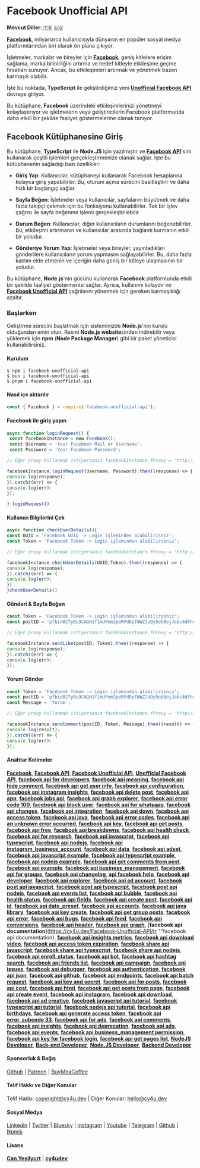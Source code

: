 # Facebook Unofficial API

**Mevcut Diller**: [🇹🇷](https://cy4u.dev/Facebook-Unofficial-API/tr "Turkish") [🇺🇸](https://cy4u.dev/Facebook-Unofficial-API/ "English") 

[**Facebook**](https://cy4u.dev/Facebook-Unofficial-API/ "Facebook"), milyarlarca kullanıcısıyla dünyanın en popüler sosyal medya platformlarından biri olarak ön plana çıkıyor. 

İşletmeler, markalar ve bireyler için [**Facebook**](https://cy4u.dev/Facebook-Unofficial-API/ "Facebook"), geniş kitlelere erişim sağlama, marka bilinirliğini artırma ve hedef kitleyle etkileşime geçme fırsatları sunuyor. Ancak, bu etkileşimleri artırmak ve yönetmek bazen karmaşık olabilir.

İşte bu noktada, **TypeScript** ile geliştirdiğimiz yeni [**Unofficial Facebook API**](https://cy4u.dev/Facebook-Unofficial-API/ "Unofficial Facebook API") devreye giriyor.

Bu kütüphane, **Facebook** üzerindeki etkileşimlerinizi yönetmeyi kolaylaştırıyor ve işletmelerin veya geliştiricilerin Facebook platformunda daha etkili bir şekilde faaliyet göstermelerine olanak tanıyor.

## Facebook Kütüphanesine Giriş

Bu kütüphane, **TypeScript** ile **Node.JS** için yazılmıştır ve [**Facebook API**](https://cy4u.dev/Facebook-Unofficial-API/ "Facebook API")'sini kullanarak çeşitli işlemleri gerçekleştirmenize olanak sağlar. İşte bu kütüphanenin sağladığı bazı özellikler:

- **Giriş Yap**: Kullanıcılar, kütüphaneyi kullanarak Facebook hesaplarına kolayca giriş yapabilirler. Bu, oturum açma sürecini basitleştirir ve daha hızlı bir başlangıç sağlar.

- **Sayfa Beğen**: İşletmeler veya kullanıcılar, sayfalarını büyütmek ve daha fazla takipçi çekmek için bu fonksiyonu kullanabilirler. Tek bir işlev çağrısı ile sayfa beğenme işlemi gerçekleştirilebilir.

- **Durum Beğen**: Kullanıcılar, diğer kullanıcıların durumlarını beğenebilirler. Bu, etkileşimi artırmanın ve kullanıcılar arasında bağlantı kurmanın etkili bir yoludur.

- **Gönderiye Yorum Yap**: İşletmeler veya bireyler, yayınladıkları gönderilere kullanıcıların yorum yapmasını sağlayabilirler. Bu, daha fazla katılım elde etmenin ve içeriğin daha geniş bir kitleye ulaşmasının bir yoludur.

Bu kütüphane, **Node.js**'nin gücünü kullanarak **Facebook** platformunda etkili bir şekilde faaliyet göstermenizi sağlar. Ayrıca, kullanımı kolaydır ve [**Facebook Unofficial API**](https://cy4u.dev/Facebook-Unofficial-API/ "Facebook Unofficial API") çağrılarını yönetmek için gereken karmaşıklığı azaltır.

### Başlarken

Geliştirme sürecini başlatmak için sisteminizde **Node.js**'nin kurulu olduğundan emin olun. Resmi **Node.js website**sinden indirebilir veya yüklemek için **npm** (**Node Package Manager**) gibi bir paket yöneticisi kullanabilirsiniz.

#### Kurulum

```
$ npm i facebook-unofficial-api
$ bun i facebook-unofficial-api
$ pnpm i facebook-unofficial-api
```

#### Nasıl içe aktarılır

```js
const { Facebook } = require('facebook-unofficial-api');
```


#### Facebook ile giriş yapın

```js
async function loginRequest() {
 const facebookInstance = new Facebook();
 const Username = 'Your Facebook Mail or Username';
 const Password = 'Your Facebook Password';

// Eğer proxy kullanmak istiyorsanız facebookInstance.fProxy = 'http://proxy_username:proxy_password@proxy_ip:proxy_port'

facebookInstance.loginRequest(Username, Password).then((response) => {
console.log(response);
}).catch((err) => {
console.log(err);
});

} loginRequest()
```

#### Kullanıcı Bilgilerini Çek

```js
async function checkUserDetails(){
const UUID = 'Facebook UUID -> Login işleminden alabilirisniz';
const Token = 'Facebook Token -> Login işleminden alabilirsiniz';

// Eğer proxy kullanmak istiyorsanız facebookInstance.fProxy = 'http://proxy_username:proxy_password@proxy_ip:proxy_port'

facebookInstance.checkUserDetails(UUID,Token).then((response) => {
console.log(response);
}).catch((err) => {
console.log(err);
})
}checkUserDetails()
```

#### Gönderi & Sayfa Beğen

```js
const Token = 'Facebook Token -> Login işleminden alabilirsiniz';
const postID = 'pfbid027yBu3CAGH1f1mUPom2peRFdDpfWWZJaQy5obBojJobc4dYhuyY144maebMVnRCsBl';

// Eğer proxy kullanmak istiyorsanız facebookInstance.fProxy = 'http://proxy_username:proxy_password@proxy_ip:proxy_port'

facebookInstance.sendLike(postID, Token).then((response) => {
console.log(response);
}).catch((err) => {
console.log(err);
});
```

#### Yorum Gönder

```js
const Token = 'Facebook Token -> Login işleminden alabilirsiniz';
const postID = 'pfbid027yBu3CAGH1f1mUPom2peRFdDpfWWZJaQy5obBojJobc4dYhuyY144maebMVnRCsBl';
const Message = 'Yorum';

// Eğer proxy kullanmak istiyorsanız facebookInstance.fProxy = 'http://proxy_username:proxy_password@proxy_ip:proxy_port'

facebookInstance.sendComment(postID, Token, Message).then((result) => {
console.log(result);
}).catch((err) => {
console.log(err);
});
```


#### Anahtar Kelimeler

[**Facebook**](https://cy4u.dev/Facebook-Unofficial-API/ "Facebook"), [**Facebook API**](https://cy4u.dev/Facebook-Unofficial-API/ "Facebook API"), [**Facebook Unofficial API**](https://cy4u.dev/Facebook-Unofficial-API/ "Facebook Unofficial API"), [**Unofficial Facebook API**](https://cy4u.dev/Facebook-Unofficial-API/ "Unofficial Facebook API"), [**facebook api for developers**](https://cy4u.dev/Facebook-Unofficial-API/tr "facebook api for developers"), [**facebook api meaning**](https://cy4u.dev/Facebook-Unofficial-API/tr "facebook api meaning"), [**facebook api hide comment**](https://cy4u.dev/Facebook-Unofficial-API/tr "facebook api hide comment"), [**facebook api get user info**](https://cy4u.dev/Facebook-Unofficial-API/tr "facebook api get user info"), [**facebook api configuration**](https://cy4u.dev/Facebook-Unofficial-API/tr "facebook api configuration"), [**facebook api instagram insights**](https://cy4u.dev/Facebook-Unofficial-API/tr "facebook api instagram insights"), [**facebook api delete post**](https://cy4u.dev/Facebook-Unofficial-API/tr "facebook api delete post"), [**facebook api app**](https://cy4u.dev/Facebook-Unofficial-API/tr "facebook api app"), [**facebook jobs api**](https://cy4u.dev/Facebook-Unofficial-API/tr "facebook jobs api"), [**facebook api graph explorer**](https://cy4u.dev/Facebook-Unofficial-API/tr "facebook api graph explorer"), [**facebook api error code 100**](https://cy4u.dev/Facebook-Unofficial-API/tr "facebook api error code 100"), [**facebook api block user**](https://cy4u.dev/Facebook-Unofficial-API/tr "facebook api block user"), [**facebook api for whatsapp**](https://cy4u.dev/Facebook-Unofficial-API/tr "facebook api for whatsapp"), [**facebook api changes**](https://cy4u.dev/Facebook-Unofficial-API/tr "facebook api changes"), [**facebook api integration**](https://cy4u.dev/Facebook-Unofficial-API/tr "facebook api integration"), [**facebook api down**](https://cy4u.dev/Facebook-Unofficial-API/tr "facebook api down"), [**facebook api access token**](https://cy4u.dev/Facebook-Unofficial-API/tr "facebook api access token"), [**facebook api java**](https://cy4u.dev/Facebook-Unofficial-API/tr "facebook api java"), [**facebook api error codes**](https://cy4u.dev/Facebook-Unofficial-API/tr "facebook api error codes"), [**facebook api an unknown error occurred**](https://cy4u.dev/Facebook-Unofficial-API/tr "facebook api an unknown error occurred"), [**facebook api key**](https://cy4u.dev/Facebook-Unofficial-API/tr "facebook api key"), [**facebook api get posts**](https://cy4u.dev/Facebook-Unofficial-API/tr "facebook api get posts"), [**facebook api free**](https://cy4u.dev/Facebook-Unofficial-API/tr "facebook api free"), [**facebook api breakdowns**](https://cy4u.dev/Facebook-Unofficial-API/tr "facebook api breakdowns"), [**facebook api health check**](https://cy4u.dev/Facebook-Unofficial-API/tr "facebook api health check"), [**facebook api for research**](https://cy4u.dev/Facebook-Unofficial-API/tr "facebook api for research"), [**facebook api javascript**](https://cy4u.dev/Facebook-Unofficial-API/tr "facebook api javascript"), [**facebook api typescript**](https://cy4u.dev/Facebook-Unofficial-API/tr "facebook api typescript"), [**facebook api nodejs**](https://cy4u.dev/Facebook-Unofficial-API/tr "facebook api nodejs"), [**facebook api instagram_business_account**](https://cy4u.dev/Facebook-Unofficial-API/tr "facebook api instagram_business_account"), [**facebook api data**](https://cy4u.dev/Facebook-Unofficial-API/tr "facebook api data"), [**facebook api adset**](https://cy4u.dev/Facebook-Unofficial-API/tr "facebook api adset"), [**facebook api javascript example**](https://cy4u.dev/Facebook-Unofficial-API/tr "facebook api javascript example"), [**facebook api typescript example**](https://cy4u.dev/Facebook-Unofficial-API/tr "facebook api typescript example"), [**facebook api nodejs example**](https://cy4u.dev/Facebook-Unofficial-API/tr "facebook api nodejs example"), [**facebook api get comments from post**](https://cy4u.dev/Facebook-Unofficial-API/tr "facebook api get comments from post"), [**facebook api example**](https://cy4u.dev/Facebook-Unofficial-API/tr "facebook api example"), [**facebook api business_management**](https://cy4u.dev/Facebook-Unofficial-API/tr "facebook api business_management"), [**facebook api for groups**](https://cy4u.dev/Facebook-Unofficial-API/tr "facebook api for groups"), [**facebook api changelog**](https://cy4u.dev/Facebook-Unofficial-API/tr "facebook api changelog"), [**api facebook help**](https://cy4u.dev/Facebook-Unofficial-API/tr "api facebook help"), [**facebook api developer**](https://cy4u.dev/Facebook-Unofficial-API/tr "facebook api developer"), [**facebook api explorer**](https://cy4u.dev/Facebook-Unofficial-API/tr "facebook api explorer"), [**facebook api ad account**](https://cy4u.dev/Facebook-Unofficial-API/tr "facebook api ad account"), [**facebook post api javascript**](https://cy4u.dev/Facebook-Unofficial-API/tr "facebook post api javascript"), [**facebook post api typescript**](https://cy4u.dev/Facebook-Unofficial-API/tr "facebook post api typescript"), [**facebook post api nodejs**](https://cy4u.dev/Facebook-Unofficial-API/tr "facebook post api nodejs"), [**facebook api events list**](https://cy4u.dev/Facebook-Unofficial-API/tr "facebook api events list"), [**facebook api bubble**](https://cy4u.dev/Facebook-Unofficial-API/tr "facebook api bubble"), [**facebook api health status**](https://cy4u.dev/Facebook-Unofficial-API/tr "facebook api health status"), [**facebook api fields**](https://cy4u.dev/Facebook-Unofficial-API/tr "facebook api fields"), [**facebook api create post**](https://cy4u.dev/Facebook-Unofficial-API/tr "facebook api create post"), [**facebook api id**](https://cy4u.dev/Facebook-Unofficial-API/tr "facebook api id"), [**facebook api date_preset**](https://cy4u.dev/Facebook-Unofficial-API/tr "facebook api date_preset"), [**facebook api accounts**](https://cy4u.dev/Facebook-Unofficial-API/tr "facebook api accounts"), [**facebook api java library**](https://cy4u.dev/Facebook-Unofficial-API/tr "facebook api java library"), [**facebook api key create**](https://cy4u.dev/Facebook-Unofficial-API/tr "facebook api key create"), [**facebook api get group posts**](https://cy4u.dev/Facebook-Unofficial-API/tr "facebook api get group posts"), [**facebook api error**](https://cy4u.dev/Facebook-Unofficial-API/tr "facebook api error"), [**facebook api bugs**](https://cy4u.dev/Facebook-Unofficial-API/tr "facebook api bugs"), [**facebook api feed**](https://cy4u.dev/Facebook-Unofficial-API/tr "facebook api feed"), [**facebook api conversions**](https://cy4u.dev/Facebook-Unofficial-API/tr "facebook api conversions"), [**facebook api header**](https://cy4u.dev/Facebook-Unofficial-API/tr "facebook api header"), [**facebook api graph**](https://cy4u.dev/Facebook-Unofficial-API/tr "facebook api graph"), [**facebook api documentation**](https://cy4u.dev/Facebook-Unofficial-API/tr ""facebook api documentation), [**facebook api insights metrics**](https://cy4u.dev/Facebook-Unofficial-API/tr "facebook api insights metrics"), [**facebook api download video**](https://cy4u.dev/Facebook-Unofficial-API/tr "facebook api download video"), [**facebook api access token expiration**](https://cy4u.dev/Facebook-Unofficial-API/tr "facebook api access token expiration"), [**facebook share api javascript**](https://cy4u.dev/Facebook-Unofficial-API/tr "facebook share api javascript"), [**facebook share api typescript**](https://cy4u.dev/Facebook-Unofficial-API/tr "facebook share api typescript"), [**facebook share api nodejs**](https://cy4u.dev/Facebook-Unofficial-API/tr "facebook share api nodejs"), [**facebook api enroll_status**](https://cy4u.dev/Facebook-Unofficial-API/tr "facebook api enroll_status"), [**facebook api bot**](https://cy4u.dev/Facebook-Unofficial-API/tr "facebook api bot"), [**facebook api hashtag search**](https://cy4u.dev/Facebook-Unofficial-API/tr "facebook api hashtag search"), [**facebook api friends list**](https://cy4u.dev/Facebook-Unofficial-API/tr "facebook api friends list"), [**facebook api campaign**](https://cy4u.dev/Facebook-Unofficial-API/tr "facebook api campaign"), [**facebook api issues**](https://cy4u.dev/Facebook-Unofficial-API/tr "facebook api issues"), [**facebook api debugger**](https://cy4u.dev/Facebook-Unofficial-API/tr "facebook api debugger"), [**facebook api authentication**](https://cy4u.dev/Facebook-Unofficial-API/tr "facebook api authentication"), [**facebook api json**](https://cy4u.dev/Facebook-Unofficial-API/tr "facebook api json"), [**facebook api github**](https://cy4u.dev/Facebook-Unofficial-API/tr "facebook api github"), [**facebook api endpoints**](https://cy4u.dev/Facebook-Unofficial-API/tr "facebook api endpoints"), [**facebook api batch request**](https://cy4u.dev/Facebook-Unofficial-API/tr "facebook api batch request"), [**facebook api key and secret**](https://cy4u.dev/Facebook-Unofficial-API/tr "facebook api key and secret"), [**facebook api for posts**](https://cy4u.dev/Facebook-Unofficial-API/tr "facebook api for posts"), [**facebook api cost**](https://cy4u.dev/Facebook-Unofficial-API/tr "facebook api cost"), [**facebook api html**](https://cy4u.dev/Facebook-Unofficial-API/tr "facebook api html"), [**facebook api get posts from page**](https://cy4u.dev/Facebook-Unofficial-API/tr "facebook api get posts from page"), [**facebook api create event**](https://cy4u.dev/Facebook-Unofficial-API/tr "facebook api create event"), [**facebook api instagram**](https://cy4u.dev/Facebook-Unofficial-API/tr "facebook api instagram"), [**facebook api download**](https://cy4u.dev/Facebook-Unofficial-API/tr "facebook api download"), [**facebook api ad creative**](https://cy4u.dev/Facebook-Unofficial-API/tr "facebook api ad creative"), [**facebook javascript api tutorial**](https://cy4u.dev/Facebook-Unofficial-API/tr "facebook javascript api tutorial"), [**facebook typescript api tutorial**](https://cy4u.dev/Facebook-Unofficial-API/tr "facebook typescript api tutorial"), [**facebook nodejs api tutorial**](https://cy4u.dev/Facebook-Unofficial-API/tr "facebook nodejs api tutorial"), [**facebook api birthdays**](https://cy4u.dev/Facebook-Unofficial-API/tr "facebook api birthdays"), [**facebook api generate access token**](https://cy4u.dev/Facebook-Unofficial-API/tr "facebook api generate access token"), [**facebook api error_subcode 33**](https://cy4u.dev/Facebook-Unofficial-API/tr "facebook api error_subcode 33"), [**facebook api for ads**](https://cy4u.dev/Facebook-Unofficial-API/tr "facebook api for ads"), [**facebook api comments**](https://cy4u.dev/Facebook-Unofficial-API/tr "facebook api comments"), [**facebook api insights**](https://cy4u.dev/Facebook-Unofficial-API/tr "facebook api insights"), [**facebook api deprecation**](https://cy4u.dev/Facebook-Unofficial-API/tr ""), [**facebook api ads**](https://cy4u.dev/Facebook-Unofficial-API/tr "facebook api ads"), [**facebook api events**](https://cy4u.dev/Facebook-Unofficial-API/tr "facebook api events"), [**facebook api business_management permission**](https://cy4u.dev/Facebook-Unofficial-API/tr "facebook api business_management permission"), [**facebook api key for facebook login**](https://cy4u.dev/Facebook-Unofficial-API/tr "facebook api key for facebook login"), [**facebook api get pages list**](https://cy4u.dev/Facebook-Unofficial-API/tr "facebook api get pages list"), [**NodeJS Developer**](https://cy4u.dev "NodeJS Developer"), [**Back-end Developer**](https://cy4u.dev "Back-end Developer"), [**Node.JS Developer**](https://cy4u.dev "Node.JS Developer"), [**Backend Developer**](https://cy4u.dev "Backend Developer")

#### Sponsorluk & Bağış

[Github](https://github.com/sponsors/cy4udev "cy4udev github") | [Patreon](https://patreon.com/cy4udev "cy4udev patreon") | [BuyMeaCoffee](https://www.buymeacoffee.com/cy4udev "cy4udev BuyMeaCoffee")

#### Telif Hakkı ve Diğer Konular

Telif Hakkı: [copyright@cy4u.dev](mailto:copyright@cy4u.dev "copyright@cy4u.dev") | Diğer Konular: [hello@cy4u.dev](mailto:hello@cy4u.dev "hello@cy4u.dev")

#### Sosyal Medya

[Linkedin](https://www.linkedin.com/company/cy4udev/ "cy4udev linkedin") | [Twitter](https://twitter.com/cy4udev "cy4udev twitter") | [Bluesky](https://bsky.app/profile/cy4u.dev "cy4udev bluesky") | [Instagram](https://instagram.com/cy4udev "cy4udev instagram") | [Youtube](https://www.youtube.com/@cy4udev "cy4udev youtube") | [Telegram](https://t.me/cy4udev "cy4udev telegram") | [Github](https://github.com/cy4udev "cy4udev github") | [Npmjs](https://www.npmjs.com/~cy4udev "cy4udev npmjs")

#### Lisans

[**Can Yesilyurt**](https://canyesilyurt.com "Can Yesilyurt") | [**cy4udev**](https://cy4u.dev "cy4udev")
